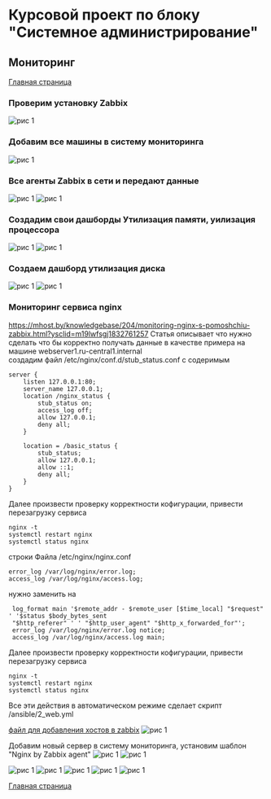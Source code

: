 # Курсовой проект по блоку "Системное администрирование"

 
## Мониторинг
[Главная страница](https://github.com/ysatii/Course_project_on_the_block_System_Administration/blob/main/README.md)

### Проверим установку Zabbix  


![рис 1](https://github.com/ysatii/Course_project_on_the_block_System_Administration/blob/main/img/zabbix1_6.jpg)

### Добавим все машины в систему мониторинга  
![рис 1](https://github.com/ysatii/Course_project_on_the_block_System_Administration/blob/main/img/zabbix1_7.jpg)

### Все агенты Zabbix в сети и передают данные
![рис 1](https://github.com/ysatii/Course_project_on_the_block_System_Administration/blob/main/img/zabbix1_8.jpg)
![рис 1](https://github.com/ysatii/Course_project_on_the_block_System_Administration/blob/main/img/zabbix1_9.jpg)

### Создадим свои дашборды Утилизация памяти, уилизация процессора
![рис 1](https://github.com/ysatii/Course_project_on_the_block_System_Administration/blob/main/img/zabbix1_10.jpg)
![рис 1](https://github.com/ysatii/Course_project_on_the_block_System_Administration/blob/main/img/zabbix1_11.jpg)

### Создаем дашборд утилизация диска
![рис 1](https://github.com/ysatii/Course_project_on_the_block_System_Administration/blob/main/img/zabbix1_12.jpg)
![рис 1](https://github.com/ysatii/Course_project_on_the_block_System_Administration/blob/main/img/zabbix1_13.jpg)

### Мониторинг сервиса nginx  
https://mhost.by/knowledgebase/204/monitoring-nginx-s-pomoshchiu-zabbix.html?ysclid=m19lwfsgj1832761257 
Статья описывает что нужно сделать что бы корректно получать данные в качестве примера на машине webserver1.ru-central1.internal  
создадим файл  /etc/nginx/conf.d/stub_status.conf с содеримым   

```
server {
    listen 127.0.0.1:80;
    server_name 127.0.0.1;
    location /nginx_status {
        stub_status on;
        access_log off;
        allow 127.0.0.1;
        deny all;
    }

    location = /basic_status {
        stub_status;
        allow 127.0.0.1;
        allow ::1;
        deny all;
    }
}
```


Далее произвести проверку корректности кофигурации, привести перезагрузку сервиса  
```
nginx -t
systemctl restart nginx
systemctl status nginx
```


строки Файла /etc/nginx/nginx.conf
```
error_log /var/log/nginx/error.log;
access_log /var/log/nginx/access.log;
```


нужно заменить на 
```
 log_format main '$remote_addr - $remote_user [$time_local] "$request" ' '$status $body_bytes_sent 
 "$http_referer" ' ' "$http_user_agent" "$http_x_forwarded_for"';
 error_log /var/log/nginx/error.log notice;
 access_log /var/log/nginx/access.log main;
 ```

Далее произвести проверку корректности кофигурации, привести перезагрузку сервиса 
 ```
nginx -t
systemctl restart nginx
systemctl status nginx
```
Все эти действия в автоматическом режиме сделает скрипт /ansible/2_web.yml


[файл для   добавления хостов в zabbix](https://github.com/ysatii/Course_project_on_the_block_System_Administration/blob/main/zbx_export_hosts.yaml)
![рис 1](https://github.com/ysatii/Course_project_on_the_block_System_Administration/blob/main/img/zabbix1_21.jpg)

Добавим новый сервер в систему мониторинга, установим шаблон "Nginx by Zabbix agent"
![рис 1](https://github.com/ysatii/Course_project_on_the_block_System_Administration/blob/main/img/zabbix1_19.jpg)
![рис 1](https://github.com/ysatii/Course_project_on_the_block_System_Administration/blob/main/img/zabbix1_20.jpg)

![рис 1](https://github.com/ysatii/Course_project_on_the_block_System_Administration/blob/main/img/zabbix1_14.jpg)
![рис 1](https://github.com/ysatii/Course_project_on_the_block_System_Administration/blob/main/img/zabbix1_15.jpg)
![рис 1](https://github.com/ysatii/Course_project_on_the_block_System_Administration/blob/main/img/zabbix1_16.jpg)
![рис 1](https://github.com/ysatii/Course_project_on_the_block_System_Administration/blob/main/img/zabbix1_17.jpg)
![рис 1](https://github.com/ysatii/Course_project_on_the_block_System_Administration/blob/main/img/zabbix1_18.jpg)

[Главная страница](https://github.com/ysatii/Course_project_on_the_block_System_Administration/blob/main/README.md)